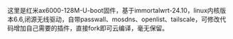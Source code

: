 这里是红米ax6000-128M-U-boot固件，基于immortalwrt-24.10，linux内核版本6.6,闭源无线驱动，自带passwall、mosdns、openlist、tailscale，可修改代码增加自己需要的插件，直接fork即可云编译，毫无保留。
